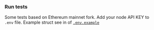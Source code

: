 ### Run tests

Some tests based on Ethereum mainnet fork.
Add your node API KEY to `.env` file. Example struct see in of [`.env.example`](.env.example)